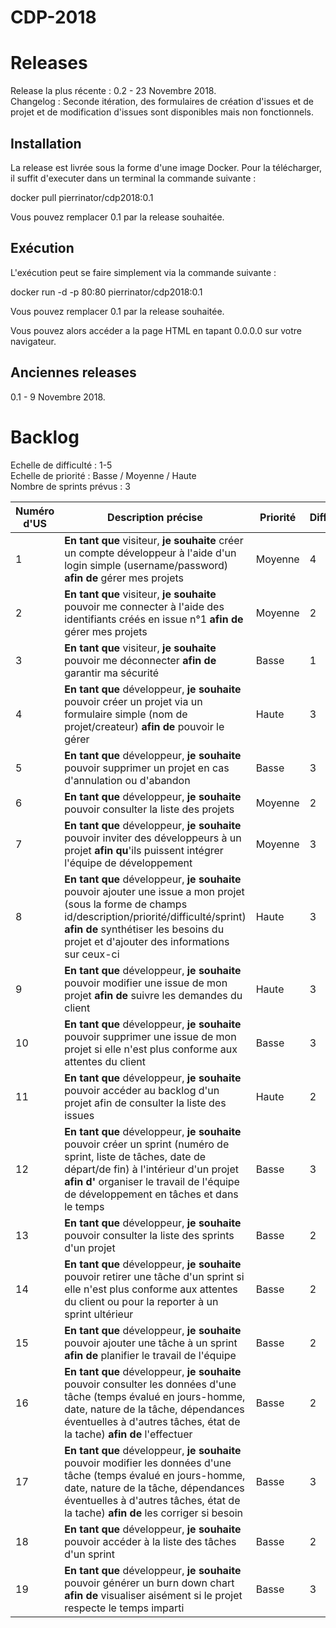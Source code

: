 ﻿# CDP-2018

Releases
======================
Release la plus récente : 0.2 - 23 Novembre 2018.   
Changelog : Seconde itération, des formulaires de création d'issues et de projet et de modification d'issues sont disponibles mais non fonctionnels.

Installation
-------------

La release est livrée sous la forme d'une image Docker. Pour la télécharger, il suffit d'executer dans un terminal la commande suivante : 

docker pull pierrinator/cdp2018:0.1   

Vous pouvez remplacer 0.1 par la release souhaitée.

Exécution
-------------

L'exécution peut se faire simplement via la commande suivante :

docker run -d -p 80:80  pierrinator/cdp2018:0.1

Vous pouvez remplacer 0.1 par la release souhaitée.

Vous pouvez alors accéder a la page HTML en tapant 0.0.0.0 sur votre navigateur.

Anciennes releases
-------------------

0.1 - 9 Novembre 2018.

Backlog
======================
Echelle de difficulté : 1-5  
Echelle de priorité : Basse / Moyenne / Haute  
Nombre de sprints prévus : 3

| Numéro d'US | Description précise | Priorité | Difficulté | Sprint n° |
|----------|----------|----------|----------|----------|
| 1 | **En tant que** visiteur, **je souhaite** créer un compte développeur à l'aide d'un login simple (username/password) **afin de** gérer mes projets | Moyenne | 4 | 1 |
| 2 | **En tant que** visiteur, **je souhaite** pouvoir me connecter à l'aide des identifiants créés en issue n°1 **afin de** gérer mes projets | Moyenne | 2 | 1 |
| 3 | **En tant que** visiteur, **je souhaite** pouvoir me déconnecter **afin de** garantir ma sécurité | Basse | 1 | 1 |
| 4 | **En tant que** développeur, **je souhaite** pouvoir créer un projet via un formulaire simple (nom de projet/createur) **afin de** pouvoir le gérer | Haute | 3 | 1 |
| 5 | **En tant que** développeur, **je souhaite** pouvoir supprimer un projet en cas d'annulation ou d'abandon | Basse | 3 | 1 |
| 6 | **En tant que** développeur, **je souhaite** pouvoir consulter la liste des projets | Moyenne | 2 | 1 |
| 7 | **En tant que** développeur, **je souhaite** pouvoir inviter des développeurs à un projet **afin qu**'ils puissent intégrer l'équipe de développement | Moyenne | 3 | 3 |
| 8 | **En tant que** développeur, **je souhaite** pouvoir ajouter une issue a mon projet (sous la forme de champs id/description/priorité/difficulté/sprint) **afin de** synthétiser les besoins du projet et d'ajouter des informations sur ceux-ci | Haute | 3 | 2 |
| 9 | **En tant que** développeur, **je souhaite** pouvoir modifier une issue de mon projet **afin de** suivre les demandes du client | Haute | 3 | 2 |
| 10 | **En tant que** développeur, **je souhaite** pouvoir supprimer une issue de mon projet si elle n'est plus conforme aux attentes du client | Basse | 3 | 2 |
| 11 | **En tant que** développeur, **je souhaite** pouvoir accéder au backlog d'un projet afin de consulter la liste des issues | Haute | 2 | 2 |
| 12 | **En tant que** développeur, **je souhaite** pouvoir créer un sprint (numéro de sprint, liste de tâches, date de départ/de fin) à l'intérieur d'un projet **afin d'** organiser le travail de l'équipe de développement en tâches et dans le temps | Basse | 3 | 2 |
| 13 | **En tant que** développeur, **je souhaite** pouvoir consulter la liste des sprints d'un projet | Basse | 2 | 2 |
| 14 | **En tant que** développeur, **je souhaite** pouvoir retirer une tâche d'un sprint si elle n'est plus conforme aux attentes du client ou pour la reporter à un sprint ultérieur | Basse | 2 | 2 |
| 15 | **En tant que** développeur, **je souhaite** pouvoir ajouter une tâche à un sprint **afin de** planifier le travail de l'équipe | Basse | 2 | 2 |
| 16 | **En tant que** développeur, **je souhaite** pouvoir consulter les données d'une tâche (temps évalué en jours-homme, date, nature de la tâche, dépendances éventuelles à d'autres tâches, état de la tache) **afin de** l'effectuer | Basse | 2 | 3 |
| 17 | **En tant que** développeur, **je souhaite** pouvoir modifier les données d'une tâche (temps évalué en jours-homme, date, nature de la tâche, dépendances éventuelles à d'autres tâches, état de la tache) **afin de** les corriger si besoin | Basse | 3 | 3 |
| 18 | **En tant que** développeur, **je souhaite** pouvoir accéder à la liste des tâches d'un sprint | Basse | 2 | 3 |
| 19 | **En tant que** développeur, **je souhaite** pouvoir générer un burn down chart  **afin de** visualiser aisément si le projet respecte le temps imparti | Basse | 3 | 3 |
